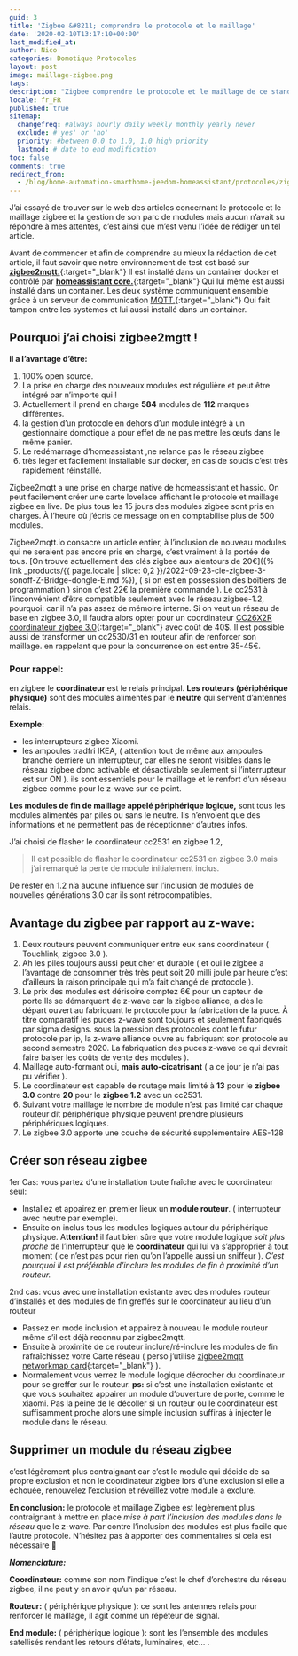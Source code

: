 ```yaml
---
guid: 3
title: 'Zigbee &#8211; comprendre le protocole et le maillage'
date: '2020-02-10T13:17:10+00:00'
last_modified_at:
author: Nico
categories: Domotique Protocoles
layout: post
image: maillage-zigbee.png
tags:
description: "Zigbee comprendre le protocole et le maillage de ce standard"
locale: fr_FR
published: true
sitemap:
  changefreq: #always hourly daily weekly monthly yearly never
  exclude: #'yes' or 'no'
  priority: #between 0.0 to 1.0, 1.0 high priority
  lastmod: # date to end modification
toc: false
comments: true
redirect_from:
  - /blog/home-automation-smarthome-jeedom-homeassistant/protocoles/zigbee-comprendre-le-protocole-et-le-maillage
---
```


J’ai essayé de trouver sur le web des articles concernant le protocole et le maillage zigbee et la gestion de son parc de modules mais aucun n’avait su répondre à mes attentes, c’est ainsi que m’est venu l’idée de rédiger un tel article.

Avant de commencer et afin de comprendre au mieux la rédaction de cet article, il faut savoir que notre environnement de test est basé sur [**zigbee2mqtt.**](https://www.zigbee2mqtt.io/){:target="_blank"} Il est installé dans un container docker et contrôlé par [**homeassistant core.**](https://www.home-assistant.io/){:target="_blank"} Qui lui même est aussi installé dans un container. Les deux système communiquent ensemble grâce à un serveur de communication [MQTT.](http://mqtt.org/){:target="_blank"} Qui fait tampon entre les systèmes et lui aussi installé dans un container.

## Pourquoi j’ai choisi zigbee2mgtt !

**il a l’avantage d’être:**

1. 100% open source.
2. La prise en charge des nouveaux modules est régulière et peut être intégré par n’importe qui !
3. Actuellement il prend en charge **584** modules de **112** marques différentes.
4. la gestion d’un protocole en dehors d’un module intégré à un gestionnaire domotique a pour effet de ne pas mettre les œufs dans le même panier.
5. Le redémarrage d’homeassistant ,ne relance pas le réseau zigbee
6. très léger et facilement installable sur docker, en cas de soucis c’est très rapidement réinstallé.

Zigbee2mqtt a une prise en charge native de homeassistant et hassio. On peut facilement créer une carte lovelace affichant le protocole et maillage zigbee en live. De plus tous les 15 jours des modules zigbee sont pris en charges. À l’heure où j’écris ce message on en comptabilise plus de 500 modules.

Zigbee2mqtt.io consacre un article entier, à l’inclusion de nouveau modules qui ne seraient pas encore pris en charge, c’est vraiment à la portée de tous. [On trouve actuellement des clés zigbee aux alentours de 20€]({% link _products/{{ page.locale | slice: 0,2 }}/2022-09-23-cle-zigbee-3-sonoff-Z-Bridge-dongle-E.md %}), ( si on est en possession des boîtiers de programmation ) sinon c’est 22€ la première commande ). Le cc2531 à l’inconvénient d’être compatible seulement avec le réseau zigbee-1.2, pourquoi: car il n’a pas assez de mémoire interne. Si on veut un réseau de base en zigbee 3.0, il faudra alors opter pour un coordinateur [CC26X2R coordinateur zigbee 3.0](https://www.ti.com/tool/LAUNCHXL-CC26X2R1){:target="_blank"} avec coût de 40$. Il est possible aussi de transformer un cc2530/31 en routeur afin de renforcer son maillage. en rappelant que pour la concurrence on est entre 35-45€.

### Pour rappel:

en zigbee le **coordinateur** est le relais principal. **Les routeurs (périphérique physique)** sont des modules alimentés par le **neutre** qui servent d’antennes relais.

**Exemple:**

- les interrupteurs zigbee Xiaomi.
- les ampoules tradfri IKEA, ( attention tout de même aux ampoules branché derrière un interrupteur, car elles ne seront visibles dans le réseau zigbee donc activable et désactivable seulement si l’interrupteur est sur ON ). ils sont essentiels pour le maillage et le renfort d’un réseau zigbee comme pour le z-wave sur ce point.

**Les modules de fin de maillage appelé périphérique logique,** sont tous les modules alimentés par piles ou sans le neutre. Ils n’envoient que des informations et ne permettent pas de réceptionner d’autres infos.

J’ai choisi de flasher le coordinateur cc2531 en zigbee 1.2,

> Il est possible de flasher le coordinateur cc2531 en zigbee 3.0 mais j’ai remarqué la perte de module initialement inclus.

De rester en 1.2 n’a aucune influence sur l’inclusion de modules de nouvelles générations 3.0 car ils sont rétrocompatibles.

## **Avantage du zigbee par rapport au z-wave:**

1. Deux routeurs peuvent communiquer entre eux sans coordinateur ( Touchlink, zigbee 3.0 ).
2. Ah les piles toujours aussi peut cher et durable ( et oui le zigbee a l’avantage de consommer très très peut soit 20 milli joule par heure c’est d’ailleurs la raison principale qui m’a fait changé de protocole ).
3. Le prix des modules est dérisoire comptez 6€ pour un capteur de porte.Ils se démarquent de z-wave car la zigbee alliance, a dès le départ ouvert au fabriquant le protocole pour la fabrication de la puce. À titre comparatif les puces z-wave sont toujours et seulement fabriqués par sigma designs. sous la pression des protocoles dont le futur protocole par ip, la z-wave alliance ouvre au fabriquant son protocole au second semestre 2020. La fabriquation des puces z-wave ce qui devrait faire baiser les coûts de vente des modules ).
4. Maillage auto-formant oui, **mais auto-cicatrisant** ( a ce jour je n’ai pas pu vérifier ).
5. Le coordinateur est capable de routage mais limité à **13** pour le **zigbee 3.0** contre **20** pour le **zigbee 1.2** avec un cc2531.
6. Suivant votre maillage le nombre de module n’est pas limité car chaque routeur dit périphérique physique peuvent prendre plusieurs périphériques logiques.
7. Le zigbee 3.0 apporte une couche de sécurité supplémentaire AES-128

## Créer son réseau zigbee

1er Cas: vous partez d’une installation toute fraîche avec le coordinateur seul:

- Installez et appairez en premier lieux un **module routeur**. ( interrupteur avec neutre par exemple).
- Ensuite on inclus tous les modules logiques autour du périphérique physique. A**ttention!** il faut bien sûre que votre module logique *soit plus proche* de l’interrupteur que le **coordinateur** qui lui va s’approprier à tout moment ( ce n’est pas pour rien qu’on l’appelle aussi un sniffeur ). *C’est pourquoi il est préférable d’inclure les modules de fin à proximité d’un routeur.*

2nd cas: vous avec une installation existante avec des modules routeur d’installés et des modules de fin greffés sur le coordinateur au lieu d’un routeur

- Passez en mode inclusion et appairez à nouveau le module routeur même s’il est déjà reconnu par zigbee2mqtt.
- Ensuite à proximité de ce routeur inclure/ré-inclure les modules de fin rafraîchissez votre Carte réseau ( perso j’utilise [zigbee2mqtt networkmap card](https://github.com/azuwis/zigbee2mqtt-networkmap){:target="_blank"} ).
- Normalement vous verrez le module logique décrocher du coordinateur pour se greffer sur le routeur. **ps:** si c’est une installation existante et que vous souhaitez appairer un module d’ouverture de porte, comme le xiaomi. Pas la peine de le décoller si un routeur ou le coordinateur est suffisamment proche alors une simple inclusion suffiras à injecter le module dans le réseau.

## Supprimer un module du réseau zigbee

c’est légèrement plus contraignant car c’est le module qui décide de sa propre exclusion et non le coordinateur zigbee lors d’une exclusion si elle a échouée, renouvelez l’exclusion et réveillez votre module a exclure.

**En conclusion:** le protocole et maillage Zigbee est légèrement plus contraignant à mettre en place *mise à part l’inclusion des modules dans le réseau* que le z-wave. Par contre l’inclusion des modules est plus facile que l’autre protocole. N’hésitez pas à apporter des commentaires si cela est nécessaire 🙂

***Nomenclature:***

**Coordinateur:** comme son nom l’indique c’est le chef d’orchestre du réseau zigbee, il ne peut y en avoir qu’un par réseau.

**Routeur:** ( périphérique physique ): ce sont les antennes relais pour renforcer le maillage, il agit comme un répéteur de signal.

**End module:** ( périphérique logique ): sont les l’ensemble des modules satellisés rendant les retours d’états, luminaires, etc… .
